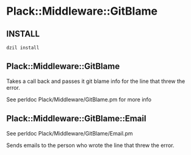 Plack::Middleware::GitBlame
===========================

INSTALL
-------

    dzil install

Plack::Middleware::GitBlame
---------------------------

Takes a call back and passes it git blame info for the line that threw the
error.

See perldoc Plack/Middleware/GitBlame.pm for more info

Plack::Middleware::GitBlame::Email
----------------------------------

See perldoc Plack/Middleware/GitBlame/Email.pm

Sends emails to the person who wrote the line that threw the error.
